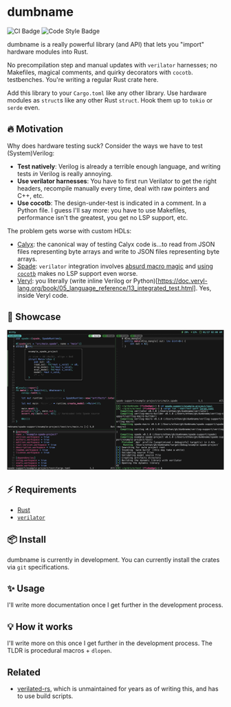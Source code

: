 # dumbname

![CI Badge](https://github.com/ethanuppal/dumbname/actions/workflows/ci.yaml/badge.svg)
![Code Style Badge](https://github.com/ethanuppal/dumbname/actions/workflows/lint.yaml/badge.svg)

dumbname is a really powerful library (and API) that lets you "import" hardware
modules into Rust. 

No precompilation step and manual updates with `verilator` harnesses; no 
Makefiles, magical comments, and quirky decorators with `cocotb`.
testbenches. You're writing a regular Rust crate here.

Add this library to your `Cargo.toml` like any other library. Use hardware
modules as `struct`s like any other Rust `struct`. Hook them up to `tokio` or
`serde` even.

## 🔥 Motivation

Why does hardware testing suck? Consider the ways we have to test
(System)Verilog:

- **Test natively**: Verilog is already a terrible enough language, and writing
  tests *in* Verilog is really annoying.
- **Use verilator harnesses**: You have to first run Verilator to get the right
  headers, recompile manually every time, deal with raw pointers and C++, etc.
- **Use cocotb**: The design-under-test is indicated in a comment. In a Python
  file. I guess I'll say more: you have to use Makefiles, performance isn't the
  greatest, you get no LSP support, etc.

The problem gets worse with custom HDLs:

- [Calyx](https://calyxir.org): the canonical way of testing Calyx code is...to
  read from JSON files representing byte arrays and write to JSON files
  representing byte arrays.
- [Spade](https://spade-lang.org): `verilator` integration involves [absurd
  macro magic](https://docs.spade-lang.org/simulation.html#verilator) and [using
  `cocotb`](https://docs.spade-lang.org/simulation.html#cocotb) makes no LSP
  support even worse.
- [Veryl](https://veryl-lang.org): you literally (write inline Verilog or Python)[https://doc.veryl-lang.org/book/05_language_reference/13_integrated_test.html]. Yes, inside Veryl code.

## 🚀 Showcase

![Early example of using this with Spade](./assets/demo-alpha.png)

## ⚡️ Requirements

- [Rust](https://rustup.rs)
- [`verilator`](https://verilator.org/guide/latest/install.html)

## 📦 Install

dumbname is currently in development.
You can currently install the crates via `git` specifications.

## ✨ Usage

I'll write more documentation once I get further in the development process.

## 💡 How it works

I'll write more on this once I get further in the development process.
The TLDR is procedural macros + `dlopen`.

## Related

- [verilated-rs](https://github.com/djg/verilated-rs/tree/main), which is
unmaintained for years as of writing this, and has to use build scripts.
